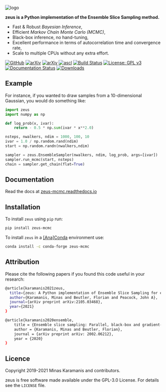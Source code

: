 ![logo](logo.png)

**zeus is a Python implementation of the Ensemble Slice Sampling method.**

- Fast & Robust *Bayesian Inference*,
- Efficient *Markov Chain Monte Carlo (MCMC)*,
- Black-box inference, no hand-tuning,
- Excellent performance in terms of autocorrelation time and convergence rate,
- Scale to multiple CPUs without any extra effort.

[![GitHub](https://img.shields.io/badge/GitHub-minaskar%2Fzeus-blue)](https://github.com/minaskar/zeus)
[![arXiv](https://img.shields.io/badge/arXiv-2002.06212-red)](https://arxiv.org/abs/2002.06212)
[![arXiv](https://img.shields.io/badge/arXiv-2105.03468-brightgreen)](https://arxiv.org/abs/2105.03468)
[![ascl](https://img.shields.io/badge/ascl-2008.010-blue.svg?colorB=262255)](https://ascl.net/2008.010)
[![Build Status](https://travis-ci.com/minaskar/zeus.svg?token=xnVWRZ3TFg1zxQYQyLs4&branch=master)](https://travis-ci.com/minaskar/zeus)
[![License: GPL v3](https://img.shields.io/badge/License-GPLv3-blue.svg)](https://github.com/minaskar/zeus/blob/master/LICENSE)
[![Documentation Status](https://readthedocs.org/projects/zeus-mcmc/badge/?version=latest&token=4455dbf495c5a4eaba52de26ac56628aad85eb3eadc90badfd1703d0a819a0f9)](https://zeus-mcmc.readthedocs.io/en/latest/?badge=latest)
[![Downloads](https://pepy.tech/badge/zeus-mcmc)](https://pepy.tech/project/zeus-mcmc)


## Example

For instance, if you wanted to draw samples from a 10-dimensional Gaussian, you would do something like:

```python
import zeus
import numpy as np

def log_prob(x, ivar):
    return - 0.5 * np.sum(ivar * x**2.0)

nsteps, nwalkers, ndim = 1000, 100, 10
ivar = 1.0 / np.random.rand(ndim)
start = np.random.randn(nwalkers,ndim)

sampler = zeus.EnsembleSampler(nwalkers, ndim, log_prob, args=[ivar])
sampler.run_mcmc(start, nsteps)
chain = sampler.get_chain(flat=True)
```

## Documentation

Read the docs at [zeus-mcmc.readthedocs.io](https://zeus-mcmc.readthedocs.io)


## Installation

To install ``zeus`` using ``pip`` run:

```bash
pip install zeus-mcmc
```

To install ``zeus`` in a [[Ana]Conda](https://conda.io/projects/conda/en/latest/index.html) environment use:

```bash
conda install -c conda-forge zeus-mcmc
```

## Attribution

Please cite the following papers if you found this code useful in your research:

```bash
@article{karamanis2021zeus,
  title={zeus: A Python implementation of Ensemble Slice Sampling for efficient Bayesian parameter inference},
  author={Karamanis, Minas and Beutler, Florian and Peacock, John A},
  journal={arXiv preprint arXiv:2105.03468},
  year={2021}
}

@article{karamanis2020ensemble,
    title = {Ensemble slice sampling: Parallel, black-box and gradient-free inference for correlated & multimodal distributions},
    author = {Karamanis, Minas and Beutler, Florian},
    journal = {arXiv preprint arXiv: 2002.06212},
    year = {2020}
}
```

## Licence

Copyright 2019-2021 Minas Karamanis and contributors.

zeus is free software made available under the GPL-3.0 License. For details see the `LICENSE` file.
